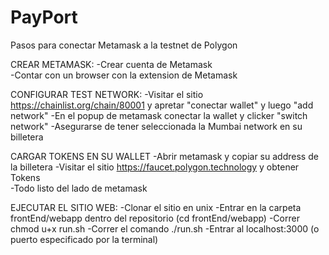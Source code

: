 # PayPort

Pasos para conectar Metamask a la testnet de Polygon  

CREAR METAMASK:
-Crear cuenta de Metamask  
-Contar con un browser con la extension de Metamask  

CONFIGURAR TEST NETWORK:
-Visitar el sitio https://chainlist.org/chain/80001 y apretar "conectar wallet" y luego "add network"
    -En el popup de metamask conectar la wallet y clicker "switch network"
-Asegurarse de tener seleccionada la Mumbai network en su billetera

CARGAR TOKENS EN SU WALLET
-Abrir metamask y copiar su address de la billetera 
-Visitar el sitio https://faucet.polygon.technology y obtener Tokens  
-Todo listo del lado de metamask
  

EJECUTAR EL SITIO WEB: 
-Clonar el sitio en unix
-Entrar en la carpeta frontEnd/webapp dentro del repositorio  (cd frontEnd/webapp)
-Correr chmod u+x run.sh
-Correr el comando ./run.sh
-Entrar al localhost:3000 (o puerto especificado por la terminal)


